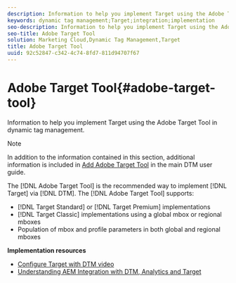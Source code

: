 ```yaml
---
description: Information to help you implement Target using the Adobe Target Tool in dynamic tag management.
keywords: dynamic tag management;Target;integration;implementation
seo-description: Information to help you implement Target using the Adobe Target Tool in dynamic tag management.
seo-title: Adobe Target Tool
solution: Marketing Cloud,Dynamic Tag Management,Target
title: Adobe Target Tool
uuid: 92c52847-c342-4c74-8fd7-811d94707f67
---
```


# Adobe Target Tool{#adobe-target-tool}

Information to help you implement Target using the Adobe Target Tool in dynamic tag management.

>[!NOTE]
>
>In addition to the information contained in this section, additional information is included in [Add Adobe Target Tool](/help/target/adobe-target-tool/adobe-target-tool.md) in the main DTM user guide.

The [!DNL Adobe Target Tool] is the recommended way to implement [!DNL Target] via [!DNL DTM]. The [!DNL Adobe Target Tool] supports:

* [!DNL Target Standard] or [!DNL Target Premium] implementations 
* [!DNL Target Classic] implementations using a global mbox or regional mboxes 
* Population of mbox and profile parameters in both global and regional mboxes

**Implementation resources**

* [Configure Target with DTM video](https://helpx.adobe.com/experience-manager/kt/integration/using/aem-dtm-integration-tutorial-understand.html#target-dtm)
* [Understanding AEM Integration with DTM, Analytics and Target](https://helpx.adobe.com/experience-manager/kt/integration/using/aem-dtm-integration-tutorial-understand.html)

<!-- migrated table with no src link
<table id="table_C56F4BE9B867463380013C584D97DAD2"> 
 <thead> 
  <tr> 
   <th class="entry" colspan="2"> Deploying Target via Activation (DTM) </th> 
   <th colname="col3" class="entry"> 4:52 </th> 
  </tr>
 </thead>
 <tbody> 
  <tr> 
   <td colspan="2"> <p> 
     <div class="video-iframe"> 
      <iframe src="" frameborder="0" webkitallowfullscreen="true" mozallowfullscreen="true" oallowfullscreen="true" msallowfullscreen="true" allowfullscreen="allowfullscreen" scrolling="no" width="550" height="345"></iframe>
     </div> </p> </td> 
   <td colname="col3"> <p> 
     <ul id="ul_B17C3EFA4B664415AE0159E418FF45C4"> 
      <li id="li_916224D2105348BE93D60015B2F43D4F">Log in to the Activation (DTM) application </li> 
      <li id="li_0FED234A3A054DEAB62C4F58BAB47F7F">Create an Adobe Target tool </li> 
      <li id="li_6C4D1871E45D40118D7D9D4DF81547B5">Deploy and manage the Target JavaScript library file </li> 
     </ul> </p> </td> 
  </tr> 
 </tbody> 
</table>
-->